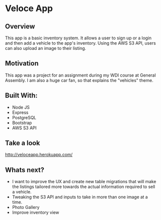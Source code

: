 # Veloce App

## Overview

This app is a basic inventory system.  It allows a user to sign up or a login and then add a vehicle to the app's inventory.  Using the AWS S3 API, users can also upload an image to their listing.  

## Motivation

This app was a project for an assignment during my WDI course at General Assembly.  I am also a huge car fan, so that explains the "vehicles" theme. 

## Built With:
* Node JS
* Express
* PostgreSQL
* Bootstrap
* AWS S3 API

## Take a look

http://veloceapp.herokuapp.com/

## Whats next?

* I want to improve the UX and create new table migrations that will make the listings tailored more towards the actual information required to sell a vehicle.  
* Tweaking the S3 API and inputs to take in more than one image at a time. 
* Photo Gallery 
* Improve inventory view
